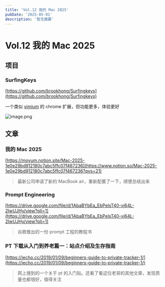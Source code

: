```yaml
---
title: 'Vol.12 我的 Mac 2025'
pubDate: '2025-05-01'
description: '暂无摘要'
---
```


# Vol.12 我的 Mac 2025

## 项目

### SurfingKeys

[https://github.com/brookhong/Surfingkeys](https://github.com/brookhong/Surfingkeys)

一个类似 [vimium](https://github.com/philc/vimium) 的 chrome 扩展，但功能更多，体验更好

![image.png](/Vol.12_我的_Mac_2025-1.png)

## 文章

### 我的 Mac 2025

[https://moyum.notion.site/Mac-2025-1e0e29bd912180c7abc5ffc07f467236](https://www.notion.so/Mac-2025-1e0e29bd912180c7abc5ffc07f467236?pvs=21)

> 最新公司申请了新的 MacBook air，重新配置了一下，顺便总结出来
> 

### Prompt Engineering

[https://drive.google.com/file/d/1AbaBYbEa_EbPelsT40-vj64L-2IwUJHy/view?pli=1](https://drive.google.com/file/d/1AbaBYbEa_EbPelsT40-vj64L-2IwUJHy/view?pli=1)

> 谷歌推出的一份 prompt 工程的教程书
> 

### **PT 下载从入门到养老篇一：站点介绍及生存指南**

[https://iecho.cc/2019/01/09/beginners-guide-to-private-tracker-1/](https://iecho.cc/2019/01/09/beginners-guide-to-private-tracker-1/)

> 网上搜到的一个关于 pt 的入门贴。还看了看这位老哥的其他文章，发现质量也都很好，值得关注
>
